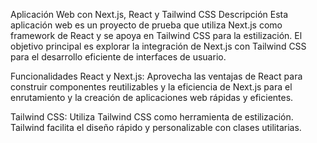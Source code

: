 
Aplicación Web con Next.js, React y Tailwind CSS
Descripción
Esta aplicación web es un proyecto de prueba que utiliza Next.js como framework de React y se apoya en Tailwind CSS para la estilización. El objetivo principal es explorar la integración de Next.js con Tailwind CSS para el desarrollo eficiente de interfaces de usuario.

Funcionalidades
React y Next.js: Aprovecha las ventajas de React para construir componentes reutilizables y la eficiencia de Next.js para el enrutamiento y la creación de aplicaciones web rápidas y eficientes.

Tailwind CSS: Utiliza Tailwind CSS como herramienta de estilización. Tailwind facilita el diseño rápido y personalizable con clases utilitarias.

